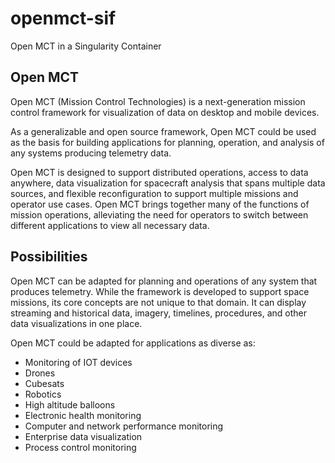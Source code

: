 # openmct-sif
Open MCT in a Singularity Container

## Open MCT
Open MCT (Mission Control Technologies) is a next-generation mission control framework for visualization of data on desktop and mobile devices.

As a generalizable and open source framework, Open MCT could be used as the basis for building applications for planning, operation, and analysis of any systems producing telemetry data.

Open MCT is designed to support distributed operations, access to data anywhere, data visualization for spacecraft analysis that spans multiple data sources, and flexible reconfiguration to support multiple missions and operator use cases. Open MCT brings together many of the functions of mission operations, alleviating the need for operators to switch between different applications to view all necessary data.

## Possibilities
Open MCT can be adapted for planning and operations of any system that produces telemetry. While the framework is developed to support space missions, its core concepts are not unique to that domain. It can display streaming and historical data, imagery, timelines, procedures, and other data visualizations in one place.

Open MCT could be adapted for applications as diverse as:

- Monitoring of IOT devices
- Drones
- Cubesats
- Robotics
- High altitude balloons
- Electronic health monitoring
- Computer and network performance monitoring
- Enterprise data visualization
- Process control monitoring
